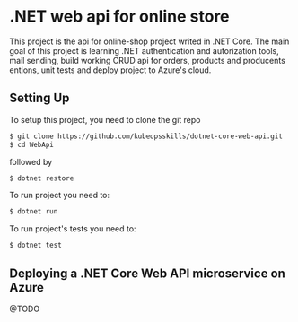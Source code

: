 # .NET web api for online store

This project is the api for online-shop project writed in .NET Core. The main goal of this project is learning .NET authentication and autorization
tools, mail sending, build working CRUD api for orders, products and producents entions, unit tests and deploy project to Azure's cloud.

## Setting Up

To setup this project, you need to clone the git repo

```sh
$ git clone https://github.com/kubeopsskills/dotnet-core-web-api.git
$ cd WebApi
```

followed by

```sh
$ dotnet restore
```

To run project you need to:
```sh
$ dotnet run
```

To run project's tests you need to:
```sh
$ dotnet test
```

## Deploying a .NET Core Web API microservice on Azure
@TODO
